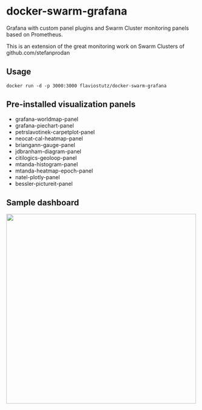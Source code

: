 # docker-swarm-grafana

Grafana with custom panel plugins and Swarm Cluster monitoring panels based on Prometheus.

This is an extension of the great monitoring work on Swarm Clusters of github.com/stefanprodan

## Usage

```docker run -d -p 3000:3000 flaviostutz/docker-swarm-grafana```

## Pre-installed visualization panels

* grafana-worldmap-panel
* grafana-piechart-panel
* petrslavotinek-carpetplot-panel
* neocat-cal-heatmap-panel
* briangann-gauge-panel
* jdbranham-diagram-panel
* citilogics-geoloop-panel
* mtanda-histogram-panel
* mtanda-heatmap-epoch-panel
* natel-plotly-panel
* bessler-pictureit-panel

## Sample dashboard

<img src="dashboard1.png" width="500"></img>

